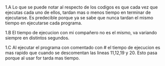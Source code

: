 1.A Lo que se puede notar al respecto de los codigos es que cada vez que ejecutas cada uno de ellos, tardan mas o menos tiempo en terminar de ejecutarse. Es predecible porque ya se sabe que nunca tardan el mismo tiempo en ejecutarse cada programa.

1.B El tiempo de ejecucion con mi compañero no es el mismo, va variando siempre en distintos segundos.

1.C Al ejecutar el programa con comentado con # el tiempo de ejecucion es mas rapido que cuando se descomentan las lineas 11,12,19 y 20. Esto pasa porque al usar for tarda mas tiempo.


